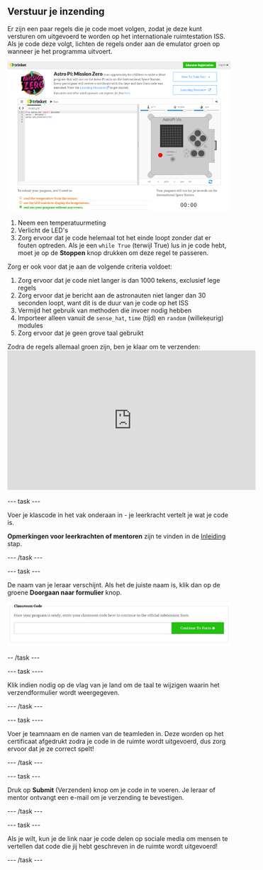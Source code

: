 ## Verstuur je inzending

Er zijn een paar regels die je code moet volgen, zodat je deze kunt versturen om uitgevoerd te worden op het internationale ruimtestation ISS. Als je code deze volgt, lichten de regels onder aan de emulator groen op wanneer je het programma uitvoert.

![Bevestiging](images/validation.png)

1. Neem een ​​temperatuurmeting
2. Verlicht de LED's
3. Zorg ervoor dat je code helemaal tot het einde loopt zonder dat er fouten optreden. Als je een `while True` (terwijl True) lus in je code hebt, moet je op de **Stoppen** knop drukken om deze regel te passeren.

Zorg er ook voor dat je aan de volgende criteria voldoet:

1. Zorg ervoor dat je code niet langer is dan 1000 tekens, exclusief lege regels
2. Zorg ervoor dat je bericht aan de astronauten niet langer dan 30 seconden loopt, want dit is de duur van je code op het ISS
3. Vermijd het gebruik van methoden die invoer nodig hebben
4. Importeer alleen vanuit de `sense_hat`, `time` (tijd) en `random` (willekeurig) modules
5. Zorg ervoor dat je geen grove taal gebruikt

Zodra de regels allemaal groen zijn, ben je klaar om te verzenden: <iframe width="560" height="315" src="https://www.youtube.com/embed/5sLlhf3FjdU?rel=0" frameborder="0" allowfullscreen mark="crwd-mark"></iframe> 

\--- task \---

Voer je klascode in het vak onderaan in - je leerkracht vertelt je wat je code is.

**Opmerkingen voor leerkrachten of mentoren** zijn te vinden in de [Inleiding](https://projects.raspberrypi.org/en/projects/astro-pi-mission-zero/1) stap.

\--- /task \---

\--- task \---

De naam van je leraar verschijnt. Als het de juiste naam is, klik dan op de groene **Doorgaan naar formulier** knop.

![Ga door naar het formulier](images/continue-to-form.png)

-- /task \---

\--- task \----

Klik indien nodig op de vlag van je land om de taal te wijzigen waarin het verzendformulier wordt weergegeven.

\--- /task \---

\--- task \----

Voer je teamnaam en de namen van de teamleden in. Deze worden op het certificaat afgedrukt zodra je code in de ruimte wordt uitgevoerd, dus zorg ervoor dat je ze correct spelt!

\--- /task \---

\--- task \---

Druk op **Submit** (Verzenden) knop om je code in te voeren. Je leraar of mentor ontvangt een e-mail om je verzending te bevestigen.

\--- /task \---

\--- task \---

Als je wilt, kun je de link naar je code delen op sociale media om mensen te vertellen dat code die jij hebt geschreven in de ruimte wordt uitgevoerd!

\--- /task \---